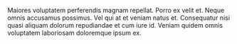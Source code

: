 Maiores voluptatem perferendis magnam repellat. Porro ex velit et. Neque omnis accusamus possimus. Vel qui at et veniam natus et. Consequatur nisi quasi aliquam dolorum repudiandae et cum iure id. Veniam quidem omnis voluptatem laboriosam doloremque ipsum ex.